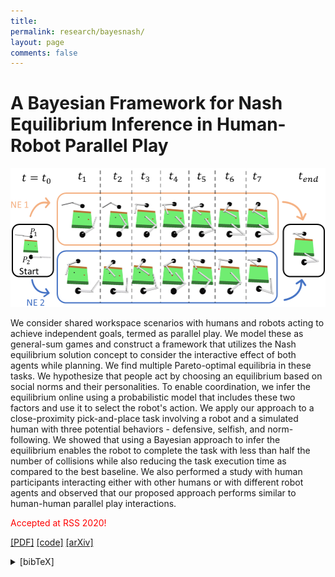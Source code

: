 ```yaml
---
title:
permalink: research/bayesnash/
layout: page
comments: false
---
```



# A Bayesian Framework for Nash Equilibrium Inference in Human-Robot Parallel Play
 <img
    src="/assets/img/two_nash_ex.png"
    alt="Two Nash Equilibrium"
 />

We consider shared workspace scenarios with humans and robots acting to achieve independent goals, termed as parallel play. We model these as general-sum games and construct a framework that utilizes the Nash equilibrium solution concept to consider the interactive effect of both agents while planning. We find multiple Pareto-optimal equilibria in these tasks. We hypothesize that people act by choosing an equilibrium based on social norms and their personalities. To enable coordination, we infer the equilibrium online using a probabilistic model that includes these two factors and use it to select the robot's action. We apply our approach to a close-proximity pick-and-place task involving a robot and a simulated human with three potential behaviors - defensive, selfish, and norm-following. We showed that using a Bayesian approach to infer the equilibrium enables the robot to complete the task with less than half the number of collisions while also reducing the task execution time as compared to the best baseline. We also performed a study with human participants interacting either with other humans or with different robot agents and observed that our proposed approach performs similar to human-human parallel play interactions.  

<span style="color:red">Accepted at RSS 2020!</span>

[[PDF]](/assets/papers/bansal20bayesian.pdf) [[code]](https://github.com/shray/bayes-nash) [[arXiv]]()

<details>
	<summary>
		<a>[bibTeX]</a>
	</summary>
	<p>
	@inproceedings{bansal2020framework,  
  	title={A Bayesian Framework for Nash Equilibrium Inference in Human-Robot Parallel Play.},  
  	author={Bansal, Shray and Xu, Jin and Howard, Ayanna and Isbell, Charles},  
  	booktitle={Robotics: Science and Systems},  
  	year={2020}
	}
</p>
</details>